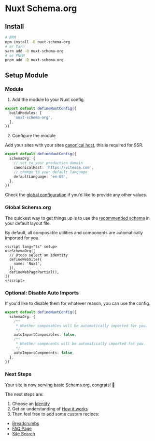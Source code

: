# <i-logos-nuxt-icon class="text-30px" /> Nuxt Schema.org

## Install

```bash
# NPM
npm install -D nuxt-schema-org
# or Yarn
yarn add -D nuxt-schema-org
# or PNPM
pnpm add -D nuxt-schema-org
```

## Setup Module

### Module

1. Add the module to your Nuxt config.

```ts nuxt.config.ts
export default defineNuxtConfig({
  buildModules: [
    'nuxt-schema-org',
  ],
})
```

2. Configure the module

Add your sites with your sites [canonical host](https://developers.google.com/search/docs/advanced/crawling/consolidate-duplicate-urls),
this is required for SSR.

```ts nuxt.config.ts
export default defineNuxtConfig({
  schemaOrg: {
    // set to your production domain  
    canonicalHost: 'https://vitesse.com',
    // change to your default language
    defaultLanguage: 'en-US',
  },
})
```

Check the [global configuration](/guide/how-it-works/#global-config) if you'd like to provide any other values.

### Global Schema.org

The quickest way to get things up is to use the [recommended schema](/guide/how-it-works.html#recommended-schema) in your default layout file.

By default, all composable utilities and components are automatically imported for you.

```vue layouts/default.vue
<script lang="ts" setup>
useSchemaOrg([
  // @todo select an identity
  defineWebSite({
    name: 'Nuxt',
  }),
  defineWebPagePartial(),
])
</script>
```

### Optional: Disable Auto Imports

If you'd like to disable them for whatever reason, you can use the config.

```ts nuxt.config.ts
export default defineNuxtConfig({
  schemaOrg: {
    /**
     * Whether composables will be automatically imported for you.
     */
    autoImportComposables: false,
    /**
     * Whether components will be automatically imported for you.
     */
    autoImportComponents: false,
  },
})
```

### Next Steps

Your site is now serving basic Schema.org, congrats! 🎉

The next steps are:
1. Choose an [Identity](/guide/guides/identity)
2. Get an understanding of [How it works](/guide/how-it-works)
3. Then feel free to add some custom recipes:

- [Breadcrumbs](/guide/recipes/breadcrumbs)
- [FAQ Page](/guide/recipes/faq)
- [Site Search](/guide/recipes/faq)

